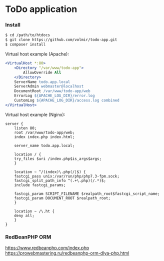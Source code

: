 # ToDo application

### Install

```sh
$ cd /path/to/htdocs
$ git clone https://github.com/volmir/todo-app.git
$ composer install
```

Virtual host example (Apache):

```apache
<VirtualHost *:80>
    <Directory "/var/www/todo-app">
        AllowOverride All
    </Directory>
    ServerName todo.app.local
    ServerAdmin webmaster@localhost
    DocumentRoot /var/www/todo-app/web
    ErrorLog ${APACHE_LOG_DIR}/error.log
    CustomLog ${APACHE_LOG_DIR}/access.log combined
</VirtualHost>
```

Virtual host example (Nginx):

```nginx
server {
    listen 80;
    root /var/www/todo-app/web;
    index index.php index.html;

    server_name todo.app.local;

    location / {
	try_files $uri /index.php$is_args$args;
    }

    location ~ ^/(index)\.php(/|$) {
	fastcgi_pass unix:/var/run/php/php7.3-fpm.sock;
	fastcgi_split_path_info ^(.+\.php)(/.*)$;
	include fastcgi_params;

	fastcgi_param SCRIPT_FILENAME $realpath_root$fastcgi_script_name;
	fastcgi_param DOCUMENT_ROOT $realpath_root;
    }

    location ~ /\.ht {
	deny all;
    }
}
```   


### RedBeanPHP ORM

https://www.redbeanphp.com/index.php
https://prowebmastering.ru/redbeanphp-orm-dlya-php.html


